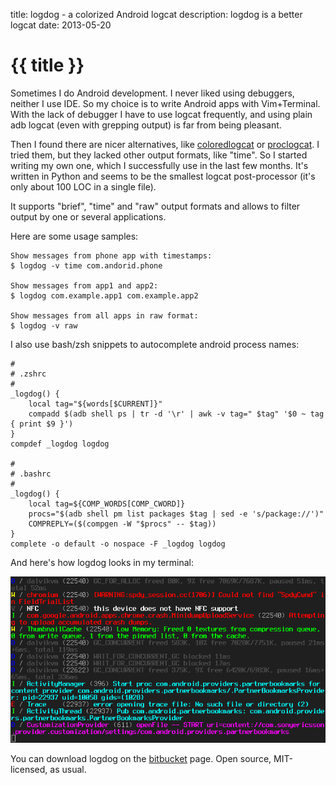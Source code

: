 title: logdog - a colorized Android logcat
description: logdog is a better logcat
date: 2013-05-20

# {{ title }}

Sometimes I do Android development. I never liked using debuggers, neither I
use IDE. So my choice is to write Android apps with Vim+Terminal. With the lack
of debugger I have to use logcat frequently, and using plain adb logcat (even
with grepping output) is far from being pleasant.

Then I found there are nicer alternatives, like
[coloredlogcat](https://code.google.com/p/colored-logcat/) or
[proclogcat](https://github.com/jasta/android-dev-tools/blob/master/proclogcat).
I tried them, but they lacked other output formats, like "time". So I started
writing my own one, which I successfully use in the last few months. It's
written in Python and seems to be the smallest logcat post-processor (it's only
about 100 LOC in a single file).

It supports "brief", "time" and "raw" output formats and allows to filter output
by one or several applications.

Here are some usage samples:

	Show messages from phone app with timestamps:
	$ logdog -v time com.andorid.phone

	Show messages from app1 and app2:
	$ logdog com.example.app1 com.example.app2

	Show messages from all apps in raw format:
	$ logdog -v raw

I also use bash/zsh snippets to autocomplete android process names:

	#
	# .zshrc
	#
	_logdog() {
		local tag="${words[$CURRENT]}"
		compadd $(adb shell ps | tr -d '\r' | awk -v tag=" $tag" '$0 ~ tag { print $9 }')
	}
	compdef _logdog logdog

	#
	# .bashrc
	#
	_logdog() {
		local tag=${COMP_WORDS[COMP_CWORD]}
		procs="$(adb shell pm list packages $tag | sed -e 's/package://')"
		COMPREPLY=($(compgen -W "$procs" -- $tag))
	}
	complete -o default -o nospace -F _logdog logdog

And here's how logdog looks in my terminal:

![logdog](/images/logdog.png)

You can download logdog on the [bitbucket](https://bitbucket.org/zserge/logdog)
page. Open source, MIT-licensed, as usual.




